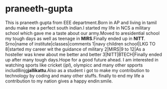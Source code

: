 # praneeth-gupta
This is praneeth gupta from EEE department.Born in AP and living in tamil andu make me a perfect south indian.I started my life in NCS a military school which gave me a taste about our army.Moved to  aresidential school my tough days as well as teenage in **MIRS**.Finally ended up in **NITT**.
Srno|name of institute|classes|comments
1|navy children school|LKG TO 8|started my career wit the guidance of military
2|MIRS|9 to 12|As a hosteller was knew about me better and better
3|NITT|BTECH|Finally ended up after many tough days.Hope for a good future ahead.
I am interested in watching sports like cricket (*ipl*), olympicc and many other spports includ8injg**jallikattu**.Also as a student i got to make my contribution to technology by coding and many other stuffs.
finally to end my life a contribution to my nation gives a happy endin:smile.
